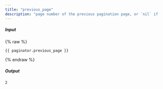 ```yaml
---
title: "previous_page"
description: "page number of the previous pagination page, or `nil` if no previous page exists."
---
```

##### Input

{% raw %}
~~~liquid
{{ paginator.previous_page }}
~~~
{% endraw %}

##### Output

~~~html
2
~~~
